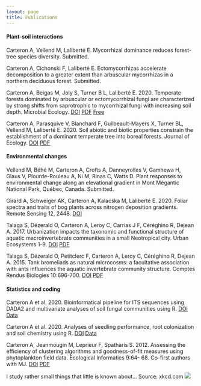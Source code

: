 ```yaml
---
layout: page
title: Publications
---
```


#### Plant-soil interactions

Carteron A, Vellend M, Laliberté E. Mycorrhizal dominance reduces forest-tree species diversity. Submitted.

Carteron A, Cichonski F, Laliberté E. Ectomycorrhizas accelerate decomposition to a greater extent than arbuscular mycorrhizas in a northern deciduous forest. Submitted.

Carteron A, Beigas M, Joly S, Turner B L, Laliberté E. 2020. Temperate forests dominated by arbuscular or ectomycorrhizal fungi are characterized by strong shifts from saprotrophic to mycorrhizal fungi with increasing soil depth. Microbial Ecology. [DOI](https://doi.org/10.1007/s00248-020-01540-7) [PDF](/article/AAM_MicrobEcol_Carteron_etal_2020.pdf) [Free](https://rdcu.be/b49t7)

Carteron A, Parasquive V, Blanchard F, Guilbeault-Mayers X, Turner BL, Vellend M, Laliberté E. 2020. Soil abiotic and biotic properties constrain the establishment of a dominant temperate tree into boreal forests. Journal of Ecology. [DOI](https://doi.org/10.1111/1365-2745.13326) [PDF](/article/mainDocument_maple_migration_final.pdf)

<div style="text-align: right">

<script type="text/javascript" src="https://d1bxh8uas1mnw7.cloudfront.net/assets/embed.js"></script><div class="altmetric-embed" data-badge-type="donut" data-altmetric-id="73952317"></div>
</div>

#### Environmental changes

Vellend M, Béhé M, Carteron A, Crofts A, Danneyrolles V, Gamhewa H, Glaus V, Plourde-Rouleau A, Ni M, Rinas C, Watts D. Plant responses to environmental change along an elevational gradient in Mont Mégantic National Park, Québec, Canada. Submitted.

Girard A, Schweiger AK, Carteron A, Kalacska M, Laliberté E. 2020. Foliar spectra and traits of bog plants across nitrogen deposition gradients. Remote Sensing 12, 2448. [DOI](https://doi.org/10.3390/rs12152448)

Talaga S, Dézerald O, Carteron A, Leroy C, Carrias J F, Céréghino R, Dejean A. 2017. Urbanization impacts the taxonomic and functional structure of aquatic macroinvertebrate communities in a small Neotropical city. Urban Ecosystems 1-9. [DOI](http://dx.doi.org/10.1007/s11252-017-0653-6) [PDF](/article/Talaga_etal17.pdf)

Talaga S, Dézerald O, Petitclerc F, Carteron A, Leroy C, Céréghino R, Dejean A. 2015. Tank bromeliads as natural microcosms: a facultative association with ants influences the aquatic invertebrate community structure. Comptes Rendus Biologies 10:696-700. [DOI](http://dx.doi.org/10.1016/j.crvi.2015.05.006) [PDF](/article/Talaga_etal15.pdf)

#### Statistics and coding
Carteron A et al. 2020. Bioinformatical pipeline for ITS sequences using DADA2 and multivariate analyses of soil fungal communities using R. [DOI](https://doi.org/10.5281/zenodo.3631982) [Data](https://doi.org/10.5281/zenodo.3631861)

Carteron A et al. 2020. Analyses of seedling performance, root colonization and soil chemistry using R. [DOI](https://doi.org/10.5281/zenodo.3533170) [Data](https://doi.org/10.5281/zenodo.3524285)

Carteron A, Jeanmougin M, Leprieur F, Spatharis S. 2012. Assessing the efficiency of clustering algorithms and goodness-of-fit measures using phytoplankton field data. Ecological Informatics 9:64- 68. Co-first authors with MJ. [DOI](http://dx.doi.org/10.1016/j.ecoinf.2012.03.008) [PDF](/article/Carteron_etal12.pdf)


I study rather small things that little is known about... Source: xkcd.com
![](https://imgs.xkcd.com/comics/research_areas_by_size_and_countedness.png )  
